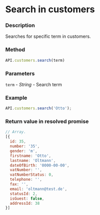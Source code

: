 # Search in customers

### Description

Searches for specific term in customers.

### Method

```js
API.customers.search(term)
```

### Parameters

`term` - *String* - Search term

### Example

```js
API.customers.search('Otto');
```

### Return value in resolved promise

```js
// Array.
[{
  id: 35,
  number: '35',
  gender: 'm',
  firstname: 'Otto',
  lastname: 'Oltmann',
  dateOfBirth: '0000-00-00',
  vatNumber: '',
  vatNumberStatus: 0,
  telephone: '',
  fax: '',
  email: 'oltmann@test.de',
  statusId: 2,
  isGuest: false,
  addressId: 38
}]
```
